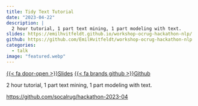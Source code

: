 ```yaml
---
title: Tidy Text Tutorial
date: "2023-04-22"
description: |
  2 hour tutorial, 1 part text mining, 1 part modeling with text. 
slides: https://emilhvitfeldt.github.io/workshop-ocrug-hackathon-nlp/
github: https://github.com/EmilHvitfeldt/workshop-ocrug-hackathon-nlp
categories:
  - talk
image: "featured.webp"
---
```






<a href="https://emilhvitfeldt.github.io/workshop-ocrug-hackathon-nlp/" class="listing-slides btn-links">{{< fa door-open >}}Slides<a>
<a href="https://github.com/EmilHvitfeldt/workshop-ocrug-hackathon-nlp" class="listing-github btn-links">{{< fa brands github >}}Github<a>
      
2 hour tutorial, 1 part text mining, 1 part modeling with text. 

https://github.com/socalrug/hackathon-2023-04
